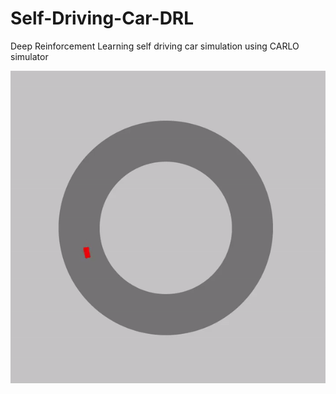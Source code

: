 # Self-Driving-Car-DRL
 Deep Reinforcement Learning self driving car simulation using CARLO simulator
 
 ![Circular map - Animated gif demo](docs/sdc_drl.gif)
